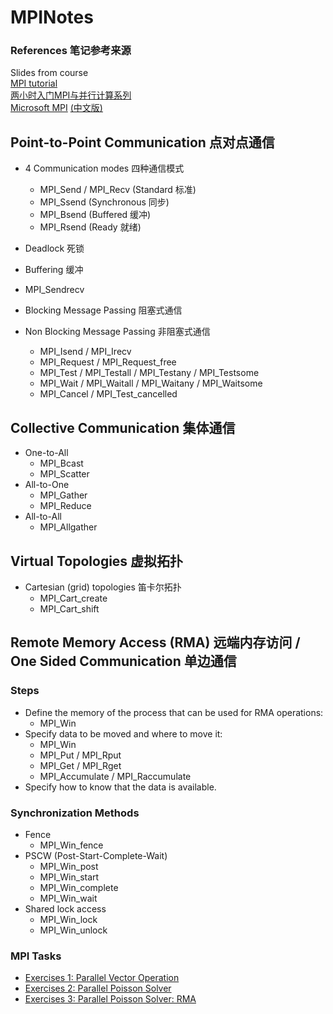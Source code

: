 # MPINotes
### References 笔记参考来源
Slides from course  
[MPI tutorial](https://mpitutorial.com/tutorials/)  
[两小时入门MPI与并行计算系列](https://zhuanlan.zhihu.com/p/355652501)  
[Microsoft MPI](https://learn.microsoft.com/en-us/message-passing-interface/microsoft-mpi)  [(中文版)](https://learn.microsoft.com/zh-cn/message-passing-interface/microsoft-mpi)  


##  Point-to-Point Communication 点对点通信  
* 4 Communication modes 四种通信模式
  * MPI_Send / MPI_Recv (Standard 标准)  
  * MPI_Ssend (Synchronous 同步)  
  * MPI_Bsend (Buffered 缓冲) 
  * MPI_Rsend (Ready 就绪)
* Deadlock 死锁
* Buffering 缓冲
* MPI_Sendrecv
* Blocking Message Passing 阻塞式通信  

* Non Blocking Message Passing 非阻塞式通信  
  * MPI_Isend / MPI_Irecv  
  * MPI_Request / MPI_Request_free
  * MPI_Test / MPI_Testall / MPI_Testany / MPI_Testsome
  * MPI_Wait / MPI_Waitall / MPI_Waitany / MPI_Waitsome
  * MPI_Cancel / MPI_Test_cancelled
  
## Collective Communication 集体通信  
* One-to-All
  * MPI_Bcast
  * MPI_Scatter
* All-to-One
  * MPI_Gather
  * MPI_Reduce
* All-to-All
  * MPI_Allgather

## Virtual Topologies 虚拟拓扑  
* Cartesian (grid) topologies 笛卡尔拓扑  
  * MPI_Cart_create
  * MPI_Cart_shift

## Remote Memory Access (RMA) 远端内存访问 / One Sided Communication 单边通信
### Steps  
* Define the memory of the process that can be used for RMA operations:  
  * MPI_Win
* Specify data to be moved and where to move it:  
  * MPI_Win  
  * MPI_Put / MPI_Rput  
  * MPI_Get / MPI_Rget  
  * MPI_Accumulate / MPI_Raccumulate  
* Specify how to know that the data is available.  

### Synchronization Methods  
* Fence
  * MPI_Win_fence
* PSCW (Post-Start-Complete-Wait)  
  * MPI_Win_post
  * MPI_Win_start
  * MPI_Win_complete
  * MPI_Win_wait
* Shared lock access
  * MPI_Win_lock
  * MPI_Win_unlock 

### MPI Tasks  
* [Exercises 1: Parallel Vector Operation](https://github.com/Imokfine/MPINotes/tree/main/Example1)
* [Exercises 2: Parallel Poisson Solver](https://github.com/Imokfine/MPINotes/tree/main/Example2)
* [Exercises 3: Parallel Poisson Solver: RMA](https://github.com/Imokfine/MPINotes/tree/main/Example3)
